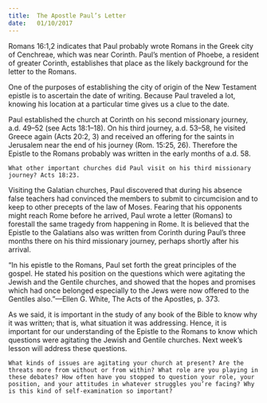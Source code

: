 ```yaml
---
title:  The Apostle Paul’s Letter
date:   01/10/2017
---
```


Romans 16:1,2 indicates that Paul probably wrote Romans in the Greek city of Cenchreae, which was near Corinth. Paul’s mention of Phoebe, a resident of greater Corinth, establishes that place as the likely background for the letter to the Romans.

One of the purposes of establishing the city of origin of the New Testament epistle is to ascertain the date of writing. Because Paul traveled a lot, knowing his location at a particular time gives us a clue to the date.

Paul established the church at Corinth on his second missionary journey, a.d. 49–52 (see Acts 18:1–18). On his third journey, a.d. 53–58, he visited Greece again (Acts 20:2, 3) and received an offering for the saints in Jerusalem near the end of his journey (Rom. 15:25, 26). Therefore the Epistle to the Romans probably was written in the early months of a.d. 58.

`What other important churches did Paul visit on his third missionary journey? Acts 18:23.`

Visiting the Galatian churches, Paul discovered that during his absence false teachers had convinced the members to submit to circumcision and to keep to other precepts of the law of Moses. Fearing that his opponents might reach Rome before he arrived, Paul wrote a letter (Romans) to forestall the same tragedy from happening in Rome. It is believed that the Epistle to the Galatians also was written from Corinth during Paul’s three months there on his third missionary journey, perhaps shortly after his arrival.

“In his epistle to the Romans, Paul set forth the great principles of the gospel. He stated his position on the questions which were agitating the Jewish and the Gentile churches, and showed that the hopes and promises which had once belonged especially to the Jews were now offered to the Gentiles also.”—Ellen G. White, The Acts of the Apostles, p. 373.

As we said, it is important in the study of any book of the Bible to know why it was written; that is, what situation it was addressing. Hence, it is important for our understanding of the Epistle to the Romans to know which questions were agitating the Jewish and Gentile churches. Next week’s lesson will address these questions.

`What kinds of issues are agitating your church at present? Are the threats more from without or from within? What role are you playing in these debates? How often have you stopped to question your role, your position, and your attitudes in whatever struggles you’re facing? Why is this kind of self-examination so important?`
